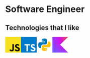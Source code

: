 # Software Engineer

## Technologies that I like

<div style="display: flex;">
    <img src="static/javascript.svg" alt="javascript" width="50"/>
    <img src="static/typescript.svg" alt="typescript" width="50" style="background: #FFF;"/>
    <img src="static/python.svg" alt="python" width="50"/>
    <img src="static/kotlin.svg" alt="kotlin" width="50"/>
</div>
